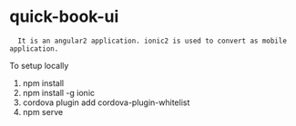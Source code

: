 # quick-book-ui
      It is an angular2 application. ionic2 is used to convert as mobile application.

To setup locally
  1. npm install
  2. npm install -g ionic
  3. cordova plugin add cordova-plugin-whitelist
  4. npm serve
